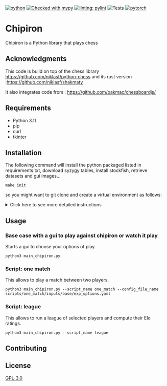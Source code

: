 [![python](https://img.shields.io/badge/Python-3.11|3.12-3776AB.svg?style=flat&logo=python&logoColor=white)](https://www.python.org)
[![Checked with mypy](http://www.mypy-lang.org/static/mypy_badge.svg)](http://mypy-lang.org/)
[![linting: pylint](https://img.shields.io/badge/linting-pylint-yellowgreen)](https://github.com/PyCQA/pylint)
![Tests](https://github.com/victorgabillon/chipiron/actions/workflows/ci.yaml/badge.svg)
[![pytorch](https://img.shields.io/badge/PyTorch-2.1.2-EE4C2C.svg?style=flat&logo=pytorch)](https://pytorch.org)

# Chipiron

Chipiron is a Python library that plays chess

## Acknowledgments
This code is build on top of the chess library https://github.com/niklasf/python-chess
and its rust version :https://github.com/niklasf/shakmaty

It also integrates code from : https://github.com/oakmac/chessboardjs/


## Requirements

* Python 3.11
* pip
* curl
* tkinter

## Installation
The following command will install the python packaged listed in requirements.txt, download syzygy tables, install stockfish, retrieve datasets and gui images...

```console
make init
```

so you might want to git clone and create a virtual environment as follows:
<details>
<summary> Click here to see more detailed instructions</summary>
<br>

```console
git clone https://github.com/victorgabillon/chipiron.git
cd chipiron
virtualenv chipiron_env_test
source chipiron_env_test/bin/activate
make init
```

</details>


## Usage

### Base case with a gui to play against chipiron or watch it play 
Starts a gui to choose your options of play.
```console
python3 main_chipiron.py 
```

### Script: one match
This allows to play a match between two players.
```console
python3 main_chipiron.py --script_name one_match --config_file_name scripts/one_match/inputs/base/exp_options.yaml
```

### Script: league
This allows to run a league of selected players and compute their Elo ratings.
```console
python3 main_chipiron.py --script_name league
```


<!---### Script: learn nn from supervised datasets 
This learns Neural Networks from a database of labelled boards.
```console
python3 main_chipiron.py --script_name learn_nn --config_file_name scripts/learn_nn_supervised/exp_options.yaml
```
-->

## Contributing


## License
[GPL-3.0](https://choosealicense.com/licenses/gpl-3.0/)
